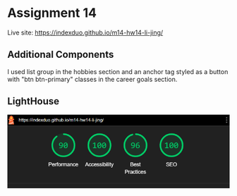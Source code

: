 # Assignment 14

Live site: https://indexduo.github.io/m14-hw14-li-jing/

## Additional Components

I used list group in the hobbies section and an anchor tag styled as a button with "btn btn-primary" classes in the career goals section.

## LightHouse

![Lighthouse result](lighthouse.png)
